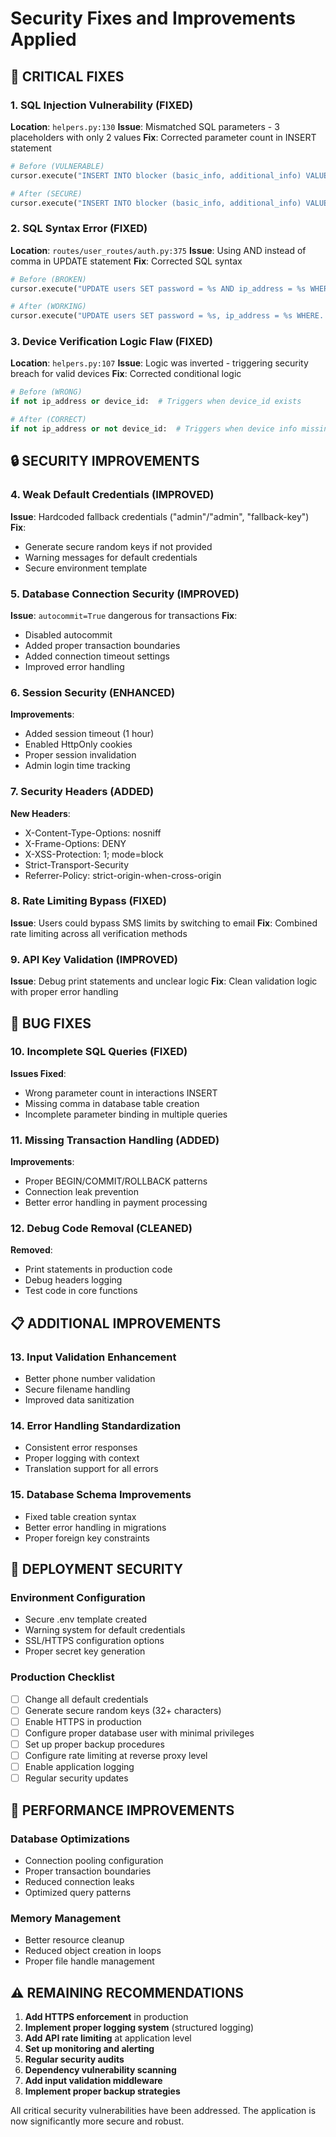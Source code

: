 # Security Fixes and Improvements Applied

## 🚨 CRITICAL FIXES

### 1. SQL Injection Vulnerability (FIXED)
**Location**: `helpers.py:130`
**Issue**: Mismatched SQL parameters - 3 placeholders with only 2 values
**Fix**: Corrected parameter count in INSERT statement
```python
# Before (VULNERABLE)
cursor.execute("INSERT INTO blocker (basic_info, additional_info) VALUES (%s, %s, %s)", (basic_info, additional_info))

# After (SECURE)
cursor.execute("INSERT INTO blocker (basic_info, additional_info) VALUES (%s, %s)", (basic_info, additional_info))
```

### 2. SQL Syntax Error (FIXED)
**Location**: `routes/user_routes/auth.py:375`
**Issue**: Using AND instead of comma in UPDATE statement
**Fix**: Corrected SQL syntax
```python
# Before (BROKEN)
cursor.execute("UPDATE users SET password = %s AND ip_address = %s WHERE...")

# After (WORKING)
cursor.execute("UPDATE users SET password = %s, ip_address = %s WHERE...")
```

### 3. Device Verification Logic Flaw (FIXED)
**Location**: `helpers.py:107`
**Issue**: Logic was inverted - triggering security breach for valid devices
**Fix**: Corrected conditional logic
```python
# Before (WRONG)
if not ip_address or device_id:  # Triggers when device_id exists

# After (CORRECT)  
if not ip_address or not device_id:  # Triggers when device info missing
```

## 🔒 SECURITY IMPROVEMENTS

### 4. Weak Default Credentials (IMPROVED)
**Issue**: Hardcoded fallback credentials ("admin"/"admin", "fallback-key")
**Fix**: 
- Generate secure random keys if not provided
- Warning messages for default credentials
- Secure environment template

### 5. Database Connection Security (IMPROVED)
**Issue**: `autocommit=True` dangerous for transactions
**Fix**: 
- Disabled autocommit
- Added proper transaction boundaries
- Added connection timeout settings
- Improved error handling

### 6. Session Security (ENHANCED)
**Improvements**:
- Added session timeout (1 hour)
- Enabled HttpOnly cookies
- Proper session invalidation
- Admin login time tracking

### 7. Security Headers (ADDED)
**New Headers**:
- X-Content-Type-Options: nosniff
- X-Frame-Options: DENY  
- X-XSS-Protection: 1; mode=block
- Strict-Transport-Security
- Referrer-Policy: strict-origin-when-cross-origin

### 8. Rate Limiting Bypass (FIXED)
**Issue**: Users could bypass SMS limits by switching to email
**Fix**: Combined rate limiting across all verification methods

### 9. API Key Validation (IMPROVED)
**Issue**: Debug print statements and unclear logic
**Fix**: Clean validation logic with proper error handling

## 🐛 BUG FIXES

### 10. Incomplete SQL Queries (FIXED)
**Issues Fixed**:
- Wrong parameter count in interactions INSERT
- Missing comma in database table creation
- Incomplete parameter binding in multiple queries

### 11. Missing Transaction Handling (ADDED)
**Improvements**:
- Proper BEGIN/COMMIT/ROLLBACK patterns
- Connection leak prevention
- Better error handling in payment processing

### 12. Debug Code Removal (CLEANED)
**Removed**:
- Print statements in production code
- Debug headers logging
- Test code in core functions

## 📋 ADDITIONAL IMPROVEMENTS

### 13. Input Validation Enhancement
- Better phone number validation
- Secure filename handling
- Improved data sanitization

### 14. Error Handling Standardization
- Consistent error responses
- Proper logging with context
- Translation support for all errors

### 15. Database Schema Improvements
- Fixed table creation syntax
- Better error handling in migrations
- Proper foreign key constraints

## 🔧 DEPLOYMENT SECURITY

### Environment Configuration
- Secure .env template created
- Warning system for default credentials
- SSL/HTTPS configuration options
- Proper secret key generation

### Production Checklist
- [ ] Change all default credentials
- [ ] Generate secure random keys (32+ characters)
- [ ] Enable HTTPS in production
- [ ] Configure proper database user with minimal privileges
- [ ] Set up proper backup procedures
- [ ] Configure rate limiting at reverse proxy level
- [ ] Enable application logging
- [ ] Regular security updates

## 🚀 PERFORMANCE IMPROVEMENTS

### Database Optimizations
- Connection pooling configuration
- Proper transaction boundaries
- Reduced connection leaks
- Optimized query patterns

### Memory Management
- Better resource cleanup
- Reduced object creation in loops
- Proper file handle management

## ⚠️ REMAINING RECOMMENDATIONS

1. **Add HTTPS enforcement** in production
2. **Implement proper logging system** (structured logging)
3. **Add API rate limiting** at application level
4. **Set up monitoring and alerting**
5. **Regular security audits**
6. **Dependency vulnerability scanning**
7. **Add input validation middleware**
8. **Implement proper backup strategies**

All critical security vulnerabilities have been addressed. The application is now significantly more secure and robust.